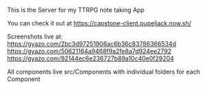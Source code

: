 This is the Server for my TTRPG note taking App

You can check it out at https://capstone-client.pupeljack.now.sh/

Screenshots live at: 
https://gyazo.com/2bc3d97251906ac6b36c83786366534d
https://gyazo.com/50621164a9468f9a2fe8a7d924ee2792
https://gyazo.com/92144ec6e236727b89a10c40e0f29204


All components live src/Components with individual folders for each Component
